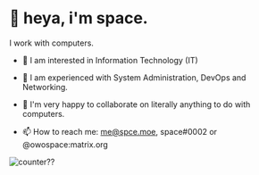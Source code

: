 <h1>👋 heya, i'm space. </h1>

I work with computers.

- 👀 I am interested in Information Technology (IT)
- 🌱 I am experienced with System Administration, DevOps and Networking.
- 💞️ I'm very happy to collaborate on literally anything to do with computers.

- 📫 How to reach me: me@spce.moe, space#0002 or @owospace:matrix.org

![counter??](https://count.getloli.com/get/@owospace?theme=rule34)

<!---
owospace/owospace is a ✨ special ✨ repository because its `README.md` (this file) appears on your GitHub profile.
You can click the Preview link to take a look at your changes.
--->
